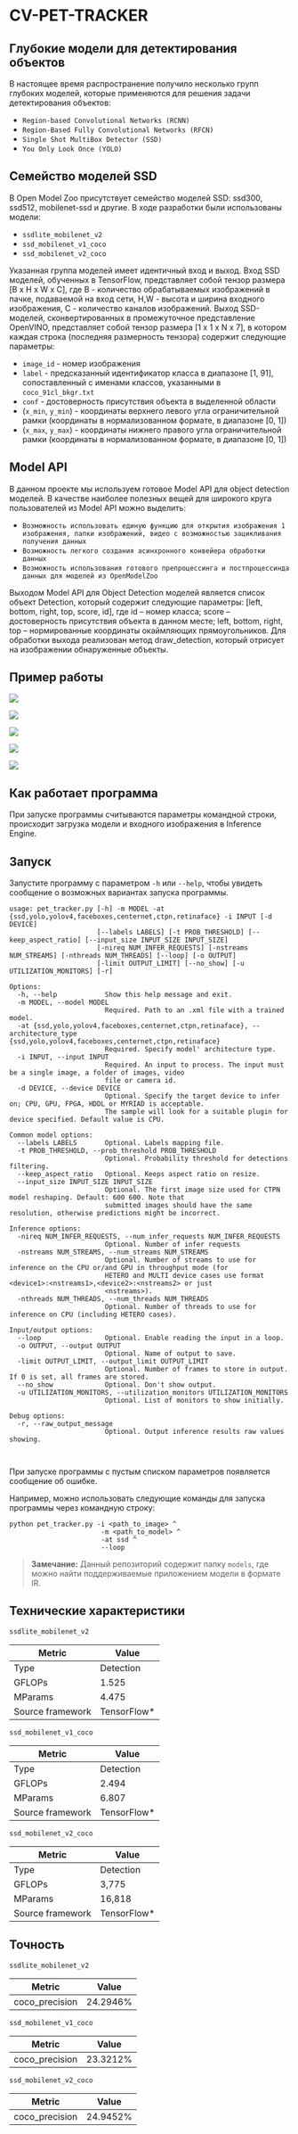 # CV-PET-TRACKER

## Глубокие модели для детектирования объектов

В настоящее время распространение получило несколько групп глубоких моделей, которые применяются для решения задачи детектирования объектов:

- `Region-based Convolutional Networks (RCNN)`
- `Region-Based Fully Convolutional Networks (RFCN)`
- `Single Shot MultiBox Detector (SSD)`
- `You Only Look Once (YOLO)`

## Cемейство моделей SSD

В Open Model Zoo присутствует семейство моделей SSD: ssd300, ssd512, mobilenet-ssd и другие. В ходе разработки были использованы модели:

- `ssdlite_mobilenet_v2`
- `ssd_mobilenet_v1_coco`
- `ssd_mobilenet_v2_coco`

Указанная группа моделей имеет идентичный вход и выход. Вход SSD моделей, обученных в TensorFlow, представляет собой тензор размера [B x H x W x C], где B - количество 
обрабатываемых изображений в пачке, подаваемой на вход сети, Н,W - высота и ширина входного изображения, C - количество каналов изображений. Выход SSD-моделей, сконвертированных 
в промежуточное представление OpenVINO, представляет собой тензор размера [1 x 1 x N x 7], в котором каждая строка (последняя размерность тензора) содержит следующие параметры:

- `image_id` - номер изображения
- `label` - предсказанный идентификатор класса в диапазоне [1, 91], сопоставленный с именами классов, указанными в `coco_91cl_bkgr.txt`
- `conf` - достоверность присутствия объекта в выделенной области
- (`x_min`, `y_min`) - координаты верхнего левого угла ограничительной рамки (координаты в нормализованном формате, в диапазоне [0, 1])
- (`x_max`, `y_max`) - координаты нижнего правого угла ограничительной рамки (координаты в нормализованном формате, в диапазоне [0, 1])

## Model API

В данном проекте мы используем готовое Model API для object detection моделей. В качестве наиболее полезных вещей для широкого круга пользователей из Model API можно выделить:

- `Возможность использовать единую функцию для открытия изображения 1 изображения, папки изображений, видео с возможностью зацикливания получения данных`
- `Возможность легкого создания асинхронного конвейера обработки данных`
- `Возможность использования готового препроцессинга и постпроцессинда данных для моделей из OpenModelZoo`

Выходом Model API для Object Detection моделей является список объект Detection, который содержит следующие параметры: [left, bottom, right, top, score, id], где id – номер
класса; score – достоверность присутствия объекта в данном месте; left, bottom, right, top – нормированные координаты окаймляющих прямоугольников. Для обработки выхода 
реализован метод draw_detection, который отрисует на изображении обнаруженные объекты.

## Пример работы

![](https://media.giphy.com/media/Qu8kmpwQq6CPxjhJXl/giphy.gif)

![](result/dog-cat.jpg)

![](https://media.giphy.com/media/V88sO11VsQAuS4c5KI/giphy.gif)

![](result/bird.jpg)

![](https://media.giphy.com/media/V7cW5cKLIWvd88mjE3/giphy.gif)

## Как работает программа
При запуске программы считываются параметры командной строки, происходит загрузка модели и входного изображения в Inference Engine.

## Запуск
Запустите программу с параметром `-h` или `--help`, чтобы увидеть сообщение о возможных вариантах запуска программы.

```
usage: pet_tracker.py [-h] -m MODEL -at {ssd,yolo,yolov4,faceboxes,centernet,ctpn,retinaface} -i INPUT [-d DEVICE]
                      [--labels LABELS] [-t PROB_THRESHOLD] [--keep_aspect_ratio] [--input_size INPUT_SIZE INPUT_SIZE]
                      [-nireq NUM_INFER_REQUESTS] [-nstreams NUM_STREAMS] [-nthreads NUM_THREADS] [--loop] [-o OUTPUT]
                      [-limit OUTPUT_LIMIT] [--no_show] [-u UTILIZATION_MONITORS] [-r]

Options:
  -h, --help            Show this help message and exit.
  -m MODEL, --model MODEL
                        Required. Path to an .xml file with a trained model.
  -at {ssd,yolo,yolov4,faceboxes,centernet,ctpn,retinaface}, --architecture_type {ssd,yolo,yolov4,faceboxes,centernet,ctpn,retinaface}
                        Required. Specify model' architecture type.
  -i INPUT, --input INPUT
                        Required. An input to process. The input must be a single image, a folder of images, video
                        file or camera id.
  -d DEVICE, --device DEVICE
                        Optional. Specify the target device to infer on; CPU, GPU, FPGA, HDDL or MYRIAD is acceptable.
                        The sample will look for a suitable plugin for device specified. Default value is CPU.

Common model options:
  --labels LABELS       Optional. Labels mapping file.
  -t PROB_THRESHOLD, --prob_threshold PROB_THRESHOLD
                        Optional. Probability threshold for detections filtering.
  --keep_aspect_ratio   Optional. Keeps aspect ratio on resize.
  --input_size INPUT_SIZE INPUT_SIZE
                        Optional. The first image size used for CTPN model reshaping. Default: 600 600. Note that
                        submitted images should have the same resolution, otherwise predictions might be incorrect.

Inference options:
  -nireq NUM_INFER_REQUESTS, --num_infer_requests NUM_INFER_REQUESTS
                        Optional. Number of infer requests
  -nstreams NUM_STREAMS, --num_streams NUM_STREAMS
                        Optional. Number of streams to use for inference on the CPU or/and GPU in throughput mode (for
                        HETERO and MULTI device cases use format <device1>:<nstreams1>,<device2>:<nstreams2> or just
                        <nstreams>).
  -nthreads NUM_THREADS, --num_threads NUM_THREADS
                        Optional. Number of threads to use for inference on CPU (including HETERO cases).

Input/output options:
  --loop                Optional. Enable reading the input in a loop.
  -o OUTPUT, --output OUTPUT
                        Optional. Name of output to save.
  -limit OUTPUT_LIMIT, --output_limit OUTPUT_LIMIT
                        Optional. Number of frames to store in output. If 0 is set, all frames are stored.
  --no_show             Optional. Don't show output.
  -u UTILIZATION_MONITORS, --utilization_monitors UTILIZATION_MONITORS
                        Optional. List of monitors to show initially.

Debug options:
  -r, --raw_output_message
                        Optional. Output inference results raw values showing.
                        
                        
```
При запуске программы с пустым списком параметров появляется сообщение об ошибке.

Например, можно использовать следующие команды для запуска программы через командную строку:

```
python pet_tracker.py -i <path_to_image> ^
                       -m <path_to_model> ^
                       -at ssd ^
                       --loop
```
> **Замечание:** Данный репозиторий содержит папку `models`, где можно найти поддерживаемые приложением модели в формате IR.

## Технические характеристики

`ssdlite_mobilenet_v2`

| Metric            | Value         |
|-------------------|---------------|
| Type              | Detection     |
| GFLOPs            | 1.525         |
| MParams           | 4.475         |
| Source framework  | TensorFlow\*  |

`ssd_mobilenet_v1_coco`

| Metric            | Value         |
|-------------------|---------------|
| Type              | Detection     |
| GFLOPs            | 2.494         |
| MParams           | 6.807         |
| Source framework  | TensorFlow\*  |

`ssd_mobilenet_v2_coco`

| Metric            | Value         |
|-------------------|---------------|
| Type              | Detection     |
| GFLOPs            | 3,775         |
| MParams           | 16,818        |
| Source framework  | TensorFlow\*  |

## Точность

`ssdlite_mobilenet_v2`

| Metric         | Value   |
| -------------- | ------- |
| coco_precision | 24.2946%|

`ssd_mobilenet_v1_coco`

| Metric         | Value   |
| -------------- | ------- |
| coco_precision | 23.3212%|

`ssd_mobilenet_v2_coco`

| Metric         | Value   |
| -------------- | ------- |
| coco_precision | 24.9452%|
